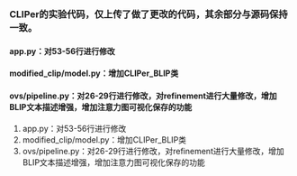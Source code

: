 ### CLIPer的实验代码，仅上传了做了更改的代码，其余部分与源码保持一致。

#### app.py：对53-56行进行修改
#### modified_clip/model.py：增加CLIPer_BLIP类
#### ovs/pipeline.py：对26-29行进行修改，对refinement进行大量修改，增加BLIP文本描述增强，增加注意力图可视化保存的功能
<ol>
<li>app.py：对53-56行进行修改</li>
<li>modified_clip/model.py：增加CLIPer_BLIP类</li>
<li>ovs/pipeline.py：对26-29行进行修改，对refinement进行大量修改，增加BLIP文本描述增强，增加注意力图可视化保存的功能</li>
</ol>

